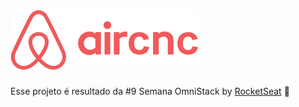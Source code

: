 # ![AirCnC logo](mobile/src/assets/logo@2x.png)

Esse projeto é resultado da #9 Semana OmniStack by [RocketSeat](https://rocketseat.com.br) :rocket:
